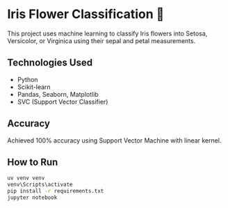 # Iris Flower Classification 🌸

This project uses machine learning to classify Iris flowers into Setosa, Versicolor, or Virginica using their sepal and petal measurements.

## Technologies Used
- Python
- Scikit-learn
- Pandas, Seaborn, Matplotlib
- SVC (Support Vector Classifier)

## Accuracy
Achieved 100% accuracy using Support Vector Machine with linear kernel.

## How to Run
```bash
uv venv venv
venv\Scripts\activate
pip install -r requirements.txt
jupyter notebook
